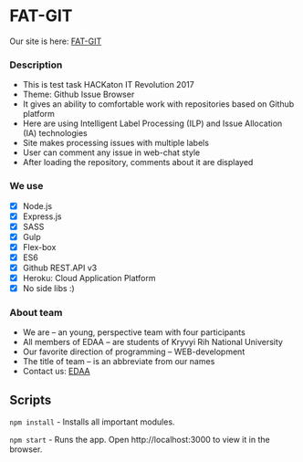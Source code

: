 # FAT-GIT
Our site is here: [FAT-GIT](https://fat-git.herokuapp.com)

### Description
- This is test task HACKaton IT Revolution 2017
- Theme: Github Issue Browser
- It gives an ability to comfortable work with repositories based on Github platform
- Here are using Intelligent Label Processing (ILP) and Issue Allocation (IA) technologies
- Site makes processing issues with multiple labels
- User can comment any issue in web-chat style
- After loading the repository, comments about it are displayed

### We use
- [x] Node.js
- [x] Express.js
- [x] SASS
- [x] Gulp
- [x] Flex-box
- [x] ES6
- [x] Github REST.API v3
- [x] Heroku: Cloud Application Platform
- [x] No side libs :)

### About team
- We are – an young, perspective team with four participants
- All members of EDAA – are students of Kryvyi Rih National University
- Our favorite direction of programming – WEB-development
- The title of team – is an abbreviate from our names
- Contact us: [EDAA](edaa.team@gmail.com)

## Scripts
`npm install` - Installs all important modules.

`npm start` - Runs the app. Open http://localhost:3000 to view it in the browser.
